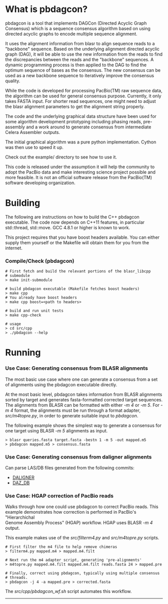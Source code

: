 What is pbdagcon?
=================

pbdagcon is a tool that implements DAGCon (Directed Acyclic Graph Consensus)
which is a sequence consensus algorithm based on using directed acyclic graphs
to encode multiple sequence alignment.

It uses the alignment information from blasr to align sequence reads to a
"backbone" sequence. Based on the underlying alignment directed acyclic graph
(DAG), it will be able to use the new information from the reads to find the
discrepancies between the reads and the "backbone" sequences.  A dynamic
programming process is then applied to the DAG to find the optimum sequence of
bases as the consensus.  The new consensus can be used as a new backbone
sequence to iteratively improve the consensus quality.

While the code is developed for processing PacBio(TM) raw sequence data, the
algorithm can be used for general consensus purpose. Currently, it only takes
FASTA input. For shorter read sequences, one might need to adjust the blasr
alignment parameters to get the alignment string properly.

The code and the underlying graphical data structure have been used for some
algorithm development prototyping including phasing reads, pre-assembly and a
work around to generate consensus from intermediate Celera Assembler outputs.

The initial graphical algorithm was a pure python implementation. Cython was
then use to speed it up.

Check out the example/ directory to see how to use it. 

This code is released under the assumption it will help the community to adopt
the PacBio data and make interesting science project possible and more
feasible.  It is not an official software release from the PacBio(TM) software
developing organization.

Building
========
The following are instructions on how to build the C++ pbdagcon executable. 
The code now depends on C++11 features, in particular std::thread, std::move. 
GCC 4.8.1 or higher is known to work.

This project requires that you have boost headers available.  You can either 
supply them yourself or the Makefile will obtain them for you from the 
internet.

### Compile/Check (pbdagcon)
    # First fetch and build the relevant portions of the blasr_libcpp
    # submodule
    > make init-submodule

    # build pbdagcon executable (Makefile fetches boost headers)
    > make cpp
    # You already have boost headers
    > make cpp boost=<path to headers>

    # build and run unit tests
    > make cpp-check

    # usage 
    > cd src/cpp
    > ./pbdagcon --help

Running
=======

### Use Case: Generating consensus from BLASR alignments
The most basic use case where one can generate a consensus from a set of 
alignments using the pbdagcon executable directly.

At the most basic level, pbdagcon takes information from BLASR alignments 
sorted by target and generates fasta-formatted corrected target sequences.
The alignments from BLASR can be formatted with either *-m 4* or *-m 5*. 
For *-m 4* format, the alignments must be run through a format adapter, 
*src/m4topre.py*, in order to generate suitable input to *pbdagcon*.

The following example shows the simplest way to generate a consensus for one 
target using BLASR *-m 5* alignments as input.

    > blasr queries.fasta target.fasta -bestn 1 -m 5 -out mapped.m5
    > pbdagcon mapped.m5 > consensus.fasta

### Use Case: Generating consensus from daligner alignments
Can parse LAS/DB files generated from the following commits:
* [DALIGNER](https://github.com/thegenemyers/DALIGNER/commit/8edd180ba7b5302c6f1fc859eef5c646db99fd87)
* [DAZ_DB](https://github.com/thegenemyers/DAZZ_DB/commit/84fa98fde94ba0ab56dd715aa7f8fe7e150290f8)


### Use Case: HGAP correction of PacBio reads
Walks through how one could use pbdagcon to correct PacBio reads.  This 
example demonstrates how correction is performed in PacBio's "Hierarchichal  
Genome Assembly Process" (HGAP) workflow.  HGAP uses BLASR *-m 4* output.

This example makes use of the *src/filterm4.py* and *src/m4topre.py* scripts.

    # First filter the m4 file to help remove chimeras
    > filterm4.py mapped.m4 > mapped.m4.filt

    # Next run the m4 adapter script, generating 'pre-alignments'
    > m4topre.py mapped.m4.filt mapped.m4.filt reads.fasta 24 > mapped.pre

    # Finally, correct using pbdagcon, typically using multiple consensus  
    # threads.
    > pbdagcon -j 4 -a mapped.pre > corrected.fasta

The *src/cpp/pbdagcon_wf.sh* script automates this workflow.


-----------------------------------------------------------------------------

<script>
(function(i,s,o,g,r,a,m){i['GoogleAnalyticsObject']=r;i[r]=i[r]||function(){
(i[r].q=i[r].q||[]).push(arguments)},i[r].l=1*new Date();a=s.createElement(o),
m=s.getElementsByTagName(o)[0];a.async=1;a.src=g;m.parentNode.insertBefore(a,m)
})(window,document,'script','//www.google-analytics.com/analytics.js','ga');
ga('create', 'UA-13166584-17', 'github.com');
ga('send', 'pageview');
</script>
